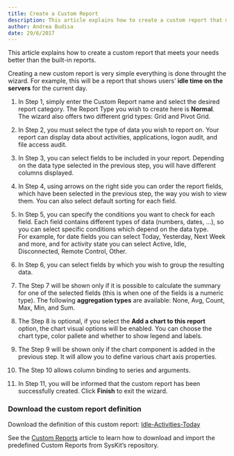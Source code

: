 ```yaml
---
title: Create a Custom Report
description: This article explains how to create a custom report that meets your needs.
author: Andrea Budisa
date: 29/6/2017
---
```

This article explains how to create a custom report that meets your needs better than the built-in reports.

Creating a new custom report is very simple everything is done throught the wizard. For example, this will be a report that shows users’ __idle time on the servers__ for the current day.

1. In Step 1, simply enter the Custom Report name and select the desired report category. The Report Type you wish to create here is __Normal__. The wizard also offers two different grid types: Grid and Pivot Grid.

2. In Step 2, you must select the type of data you wish to report on. Your report can display data about activities, applications, logon audit, and file access audit.

3. In Step 3, you can select fields to be included in your report. Depending on the data type selected in the previous step, you will have different columns displayed.

4. In Step 4, using arrows on the right side you can order the report fields, which have been selected in the previous step, the way you wish to view them. You can also select default sorting for each field.

5. In Step 5, you can specify the conditions you want to check for each field. Each field contains different types of data (numbers, dates, …), so you can select specific conditions which depend on the data type.  
For example, for date fields you can select Today, Yesterday, Next Week and more, and for activity state you can select Active, Idle, Disconnected, Remote Control, Other.

6. In Step 6, you can select fields by which you wish to group the resulting data.

7. The Step 7 will be shown only if it is possible to calculate the summary for one of the selected fields (this is when one of the fields is a numeric type). The following __aggregation types__ are available: None, Avg, Count, Max, Min, and Sum.

8. The Step 8 is optional, if you select the __Add a chart to this report__ option, the chart visual options will be enabled. You can choose the chart type, color pallete and whether to show legend and labels.

9. The Step 9 will be shown only if the chart component is added in the previous step. It will allow you to define various chart axis properties.

10. The Step 10 allows column binding to series and arguments.

11. In Step 11, you will be informed that the custom report has been successfully created. Click __Finish__ to exit the wizard.

### Download the custom report definition

Download the definition of this custom report: [Idle-Activities-Today](https://github.com/Acceleratio/docs-monitor/blob/master/Idle-Activities-Today.zip)

See the [Custom Reports](#internal/get-to-know-syskit-monitor/reports/custom-reports) article to learn how to download and import the predefined Custom Reports from SysKit’s repository.